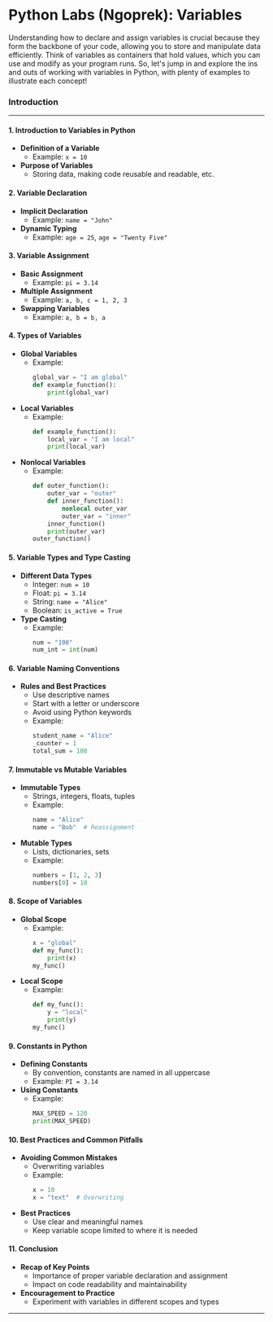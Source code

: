 # Python Labs (Ngoprek): Variables

Understanding how to declare and assign variables is crucial because they form the backbone of your code, allowing you to store and manipulate data efficiently. Think of variables as containers that hold values, which you can use and modify as your program runs. So, let's jump in and explore the ins and outs of working with variables in Python, with plenty of examples to illustrate each concept!

### Introduction

---

#### 1. **Introduction to Variables in Python**
   - **Definition of a Variable**
     - Example: `x = 10`
   - **Purpose of Variables**
     - Storing data, making code reusable and readable, etc.

#### 2. **Variable Declaration**
   - **Implicit Declaration**
     - Example: `name = "John"`
   - **Dynamic Typing**
     - Example: `age = 25`, `age = "Twenty Five"`

#### 3. **Variable Assignment**
   - **Basic Assignment**
     - Example: `pi = 3.14`
   - **Multiple Assignment**
     - Example: `a, b, c = 1, 2, 3`
   - **Swapping Variables**
     - Example: `a, b = b, a`

#### 4. **Types of Variables**
   - **Global Variables**
     - Example: 
       ```python
       global_var = "I am global"
       def example_function():
           print(global_var)
       ```
   - **Local Variables**
     - Example: 
       ```python
       def example_function():
           local_var = "I am local"
           print(local_var)
       ```
   - **Nonlocal Variables**
     - Example: 
       ```python
       def outer_function():
           outer_var = "outer"
           def inner_function():
               nonlocal outer_var
               outer_var = "inner"
           inner_function()
           print(outer_var)
       outer_function()
       ```

#### 5. **Variable Types and Type Casting**
   - **Different Data Types**
     - Integer: `num = 10`
     - Float: `pi = 3.14`
     - String: `name = "Alice"`
     - Boolean: `is_active = True`
   - **Type Casting**
     - Example: 
       ```python
       num = "100"
       num_int = int(num)
       ```

#### 6. **Variable Naming Conventions**
   - **Rules and Best Practices**
     - Use descriptive names
     - Start with a letter or underscore
     - Avoid using Python keywords
     - Example: 
       ```python
       student_name = "Alice"
       _counter = 1
       total_sum = 100
       ```

#### 7. **Immutable vs Mutable Variables**
   - **Immutable Types**
     - Strings, integers, floats, tuples
     - Example: 
       ```python
       name = "Alice"
       name = "Bob"  # Reassignment
       ```
   - **Mutable Types**
     - Lists, dictionaries, sets
     - Example: 
       ```python
       numbers = [1, 2, 3]
       numbers[0] = 10
       ```

#### 8. **Scope of Variables**
   - **Global Scope**
     - Example: 
       ```python
       x = "global"
       def my_func():
           print(x)
       my_func()
       ```
   - **Local Scope**
     - Example: 
       ```python
       def my_func():
           y = "local"
           print(y)
       my_func()
       ```

#### 9. **Constants in Python**
   - **Defining Constants**
     - By convention, constants are named in all uppercase
     - Example: `PI = 3.14`
   - **Using Constants**
     - Example: 
       ```python
       MAX_SPEED = 120
       print(MAX_SPEED)
       ```

#### 10. **Best Practices and Common Pitfalls**
   - **Avoiding Common Mistakes**
     - Overwriting variables
     - Example: 
       ```python
       x = 10
       x = "text"  # Overwriting
       ```
   - **Best Practices**
     - Use clear and meaningful names
     - Keep variable scope limited to where it is needed

#### 11. **Conclusion**
   - **Recap of Key Points**
     - Importance of proper variable declaration and assignment
     - Impact on code readability and maintainability
   - **Encouragement to Practice**
     - Experiment with variables in different scopes and types

---


